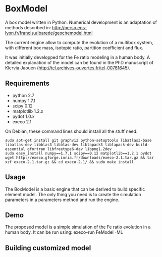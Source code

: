 BoxModel
========

A box model written in Python.
Numerical development is an adaptation of methods described in:
http://perso.ens-lyon.fr/francis.albarede/geochemodel.html

The current engine allow to compute the evolution of a multibox system,
with different box mass, isotopic ratio, partition coefficient and flux. 

It was initially developped for the Fe ratio modeling in a human body.
A detailed explanation of the model can be found in the PhD manuscript of
Klervia Jaouen (http://tel.archives-ouvertes.fr/tel-00781645).


Requirements
------------
- python 	2.7
- numpy 	1.7.1
- scipy		0.12
- matplotlib	1.2.x
- pydot		1.0.x
- execo		2.1

On Debian, these command lines should install all the stuff need:

    sudo apt-get install git graphviz python-setuptools libatlas3-base libatlas-dev libblas3 libblas-dev liblapack3 liblapack-dev build-essential gfortran libfreetype6-dev libpng1.2dev
    sudo easy_install numpy==1.7.1 scipy==0.12 matplotlib==1.2.1 pydot
    wget http://execo.gforge.inria.fr/downloads/execo-2.1.tar.gz && tar xzf execo-2.1.tar.gz && cd execo-2.1/ && sudo make install


Usage
-----
The BoxModel is a basic engine that can be derived to build specific element model. The only thing you need is to create the simulation parameters in a parameters method and run the engine.

Demo
----
The proposed model is a simple simulation of the Fe ratio evolution in a human body. 
It can be run using:
	execo-run FeModel -ML

Building customized model
-------------------------
